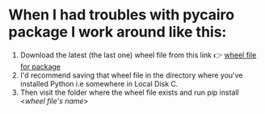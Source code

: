 # When I had troubles with pycairo package I work around like this:
1. Download the latest (the last one) wheel file from this link 👉 [wheel file for package](https://www.lfd.uci.edu/~gohlke/pythonlibs/)
2. I'd recommend saving that wheel file in the directory where you've installed Python i.e somewhere in Local Disk C.
3. Then visit the folder where the wheel file exists and run pip install <*wheel file's name*>